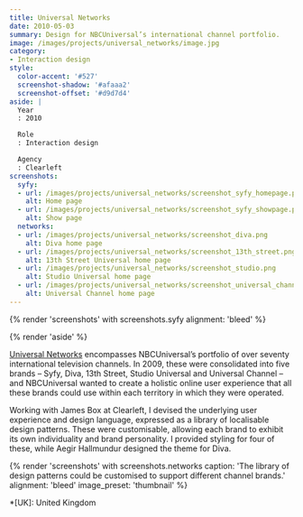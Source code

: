 ```yaml
---
title: Universal Networks
date: 2010-05-03
summary: Design for NBCUniversal’s international channel portfolio.
image: /images/projects/universal_networks/image.jpg
category:
- Interaction design
style:
  color-accent: '#527'
  screenshot-shadow: '#afaaa2'
  screenshot-offset: '#d9d7d4'
aside: |
  Year
  : 2010

  Role
  : Interaction design

  Agency
  : Clearleft
screenshots:
  syfy:
  - url: /images/projects/universal_networks/screenshot_syfy_homepage.png
    alt: Home page
  - url: /images/projects/universal_networks/screenshot_syfy_showpage.png
    alt: Show page
  networks:
  - url: /images/projects/universal_networks/screenshot_diva.png
    alt: Diva home page
  - url: /images/projects/universal_networks/screenshot_13th_street.png
    alt: 13th Street Universal home page
  - url: /images/projects/universal_networks/screenshot_studio.png
    alt: Studio Universal home page
  - url: /images/projects/universal_networks/screenshot_universal_channel.png
    alt: Universal Channel home page
---
```

{% render 'screenshots' with screenshots.syfy
  alignment: 'bleed'
%}

{% render 'aside' %}

[Universal Networks][1] encompasses NBCUniversal’s portfolio of over seventy international television channels. In 2009, these were consolidated into five brands – Syfy, Diva, 13th Street, Studio Universal and Universal Channel – and NBCUniversal wanted to create a holistic online user experience that all these brands could use within each territory in which they were operated.

Working with James Box at Clearleft, I devised the underlying user experience and design language, expressed as a library of localisable design patterns. These were customisable, allowing each brand to exhibit its own individuality and brand personality. I provided styling for four of these, while Aegir Hallmundur designed the theme for Diva.

{% render 'screenshots' with screenshots.networks
  caption: 'The library of design patterns could be customised to support different channel brands.'
  alignment: 'bleed'
  image_preset: 'thumbnail'
%}

[1]: https://en.wikipedia.org/wiki/NBCUniversal_International_Networks

*[UK]: United Kingdom
